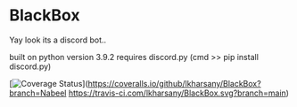 # BlackBox

Yay look its a discord bot..

built on python version 3.9.2
requires discord.py
(cmd >> pip install discord.py)

[![Coverage Status](https://coveralls.io/repos/github/lkharsany/BlackBox/badge.svg?branch=Nabeel)](https://coveralls.io/github/lkharsany/BlackBox?branch=Nabeel
https://travis-ci.com/lkharsany/BlackBox.svg?branch=main)

